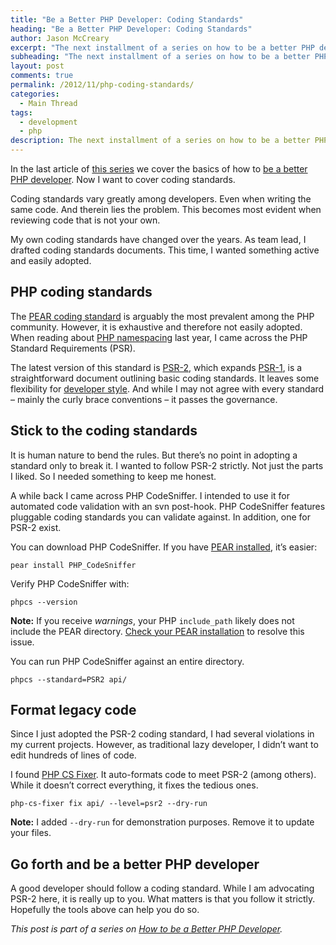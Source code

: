 ```yaml
---
title: "Be a Better PHP Developer: Coding Standards"
heading: "Be a Better PHP Developer: Coding Standards"
author: Jason McCreary
excerpt: "The next installment of a series on how to be a better PHP developer, and better developer in general. This post covers PHP coding standards."
subheading: "The next installment of a series on how to be a better PHP developer, and better developer in general. This post covers PHP coding standards."
layout: post
comments: true
permalink: /2012/11/php-coding-standards/
categories:
  - Main Thread
tags:
  - development
  - php
description: The next installment of a series on how to be a better PHP developer, and better developer in general. This post covers PHP coding standards.
---
```

In the last article of [this series][1] we cover the basics of how to [be a better PHP developer][2]. Now I want to cover coding standards.

Coding standards vary greatly among developers. Even when writing the same code. And therein lies the problem. This becomes most evident when reviewing code that is not your own.

My own coding standards have changed over the years. As team lead, I drafted coding standards documents. This time, I wanted something active and easily adopted.

## PHP coding standards

The [PEAR coding standard][3] is arguably the most prevalent among the PHP community. However, it is exhaustive and therefore not easily adopted. When reading about [PHP namespacing][4] last year, I came across the PHP Standard Requirements (PSR).

The latest version of this standard is [PSR-2][5], which expands [PSR-1][6], is a straightforward document outlining basic coding standards. It leaves some flexibility for [developer style][7]. And while I may not agree with every standard – mainly the curly brace conventions – it passes the governance.

## Stick to the coding standards

It is human nature to bend the rules. But there&rsquo;s no point in adopting a standard only to break it. I wanted to follow PSR-2 strictly. Not just the parts I liked. So I needed something to keep me honest.

A while back I came across PHP CodeSniffer. I intended to use it for automated code validation with an svn post-hook. PHP CodeSniffer features pluggable coding standards you can validate against. In addition, one for PSR-2 exist.

You can download PHP CodeSniffer. If you have [PEAR installed][8], it&rsquo;s easier:

    pear install PHP_CodeSniffer

Verify PHP CodeSniffer with:

    phpcs --version

**Note:** If you receive *warnings*, your PHP `include_path` likely does not include the PEAR directory. [Check your PEAR installation][9] to resolve this issue.

You can run PHP CodeSniffer against an entire directory.

    phpcs --standard=PSR2 api/

## Format legacy code

Since I just adopted the PSR-2 coding standard, I had several violations in my current projects. However, as traditional lazy developer, I didn&rsquo;t want to edit hundreds of lines of code.

I found [PHP CS Fixer][10]. It auto-formats code to meet PSR-2 (among others). While it doesn&rsquo;t correct everything, it fixes the tedious ones.

    php-cs-fixer fix api/ --level=psr2 --dry-run

**Note:** I added `--dry-run` for demonstration purposes. Remove it to update your files.

## Go forth and be a better PHP developer

A good developer should follow a coding standard. While I am advocating PSR-2 here, it is really up to you. What matters is that you follow it strictly. Hopefully the tools above can help you do so.

*This post is part of a series on [How to be a Better PHP Developer][1].*

 [1]: http://www.google.com/search?q=site%3Ajason.pureconcepts.net&q=%22Be+a+Better+PHP+Developer%22 "How to be a Better PHP Developer"
 [2]: http://jason.pureconcepts.net/2012/08/better-php-developer/
 [3]: http://pear.php.net/manual/en/standards.php "PEAR Coding Standard"
 [4]: https://github.com/php-fig/fig-standards/blob/master/accepted/PSR-0.md
 [5]: https://github.com/php-fig/fig-standards/blob/master/accepted/PSR-2-coding-style-guide.md
 [6]: https://github.com/php-fig/fig-standards/blob/master/accepted/PSR-1-basic-coding-standard.md
 [7]: http://jason.pureconcepts.net/2012/09/code-style-fashion/
 [8]: http://jason.pureconcepts.net/2012/10/install-pear-pecl-mac-os-x/ "Install PEAR on Mac OS X"
 [9]: https://pear.php.net/manual/en/installation.checking.php
 [10]: https://github.com/fabpot/PHP-CS-Fixer
